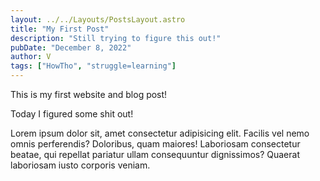 ```yaml
---
layout: ../../Layouts/PostsLayout.astro
title: "My First Post"
description: "Still trying to figure this out!"
pubDate: "December 8, 2022"
author: V
tags: ["HowTho", "struggle=learning"]
---
```


This is my first website and blog post!

Today I figured some shit out!

Lorem ipsum dolor sit, amet consectetur adipisicing elit. Facilis vel nemo omnis perferendis? Doloribus, quam maiores! Laboriosam consectetur beatae, qui repellat pariatur ullam consequuntur dignissimos? Quaerat laboriosam iusto corporis veniam.
